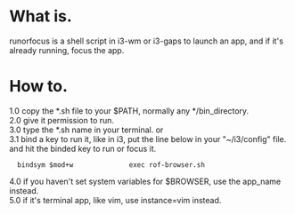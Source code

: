 # What is.
runorfocus is a shell script in i3-wm or i3-gaps to launch an app, and if it's already running, focus the app.
# How to.
1.0 copy the *.sh file to your $PATH, normally any */bin_directory.  
2.0 give it permission to run.  
3.0 type the *.sh name in your terminal. or  
3.1 bind a key to run it, like in i3, put the line below in your "~/i3/config" file. and hit the binded key to run or focus it.  
```
  bindsym $mod+w              exec rof-browser.sh
```
4.0 if you haven't set system variables for $BROWSER, use the app_name instead.  
5.0 if it's terminal app, like vim, use instance=vim instead.  

